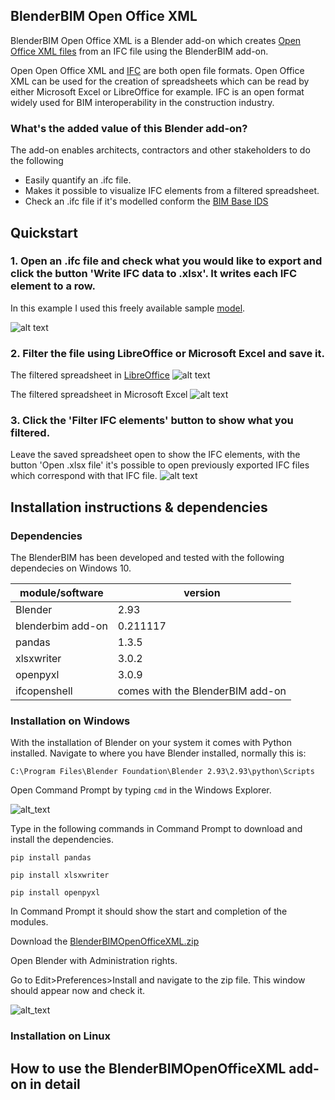 ## BlenderBIM Open Office XML

BlenderBIM Open Office XML is a Blender add-on which creates [Open Office XML files](https://en.wikipedia.org/wiki/Office_Open_XML) from an IFC file using the BlenderBIM add-on. 

Open Open Office XML and [IFC](https://www.buildingsmart.org/standards/bsi-standards/industry-foundation-classes/) are both open file formats. Open Office XML can be used for the creation of spreadsheets which can be read by either Microsoft Excel or LibreOffice for example.
IFC is an open format widely used for BIM interoperability in the construction industry. 

### What's the added value of this Blender add-on?
The add-on enables architects, contractors and other stakeholders to do the following
- Easily quantify an .ifc file. 
- Makes it possible to visualize IFC elements from a filtered spreadsheet.
- Check an .ifc file if it's modelled conform the [BIM Base IDS](https://www.bimloket.nl//documents/BIM-ILS_infographicA4_2020_UK_021.pdf)

## Quickstart
### 1. Open an .ifc file and check what you would like to export and click the button 'Write IFC data to .xlsx'. It writes each IFC element to a row.  
In this example I used this freely available sample [model](https://github.com/jakob-beetz/DataSetSchependomlaan).

![alt text](https://github.com/C-Claus/BlenderScripts/blob/master/BlenderBIMOpenOfficeXML/images/00_Blender.png)

### 2. Filter the file using LibreOffice or Microsoft Excel and save it.

The filtered spreadsheet in [LibreOffice](https://www.libreoffice.org/)
![alt text](https://github.com/C-Claus/BlenderScripts/blob/master/BlenderBIMOpenOfficeXML/images/01_filtered_openoffice_libre.png)

The filtered spreadsheet in Microsoft Excel
![alt text](https://github.com/C-Claus/BlenderScripts/blob/master/BlenderBIMOpenOfficeXML/images/01_filtered_openoffice_excel.png)

### 3. Click the 'Filter IFC elements' button to show what you filtered.
Leave the saved spreadsheet open to show the IFC elements, with the button 'Open .xlsx file' it's possible to open previously exported IFC files which correspond with that IFC file.
![alt text](https://github.com/C-Claus/BlenderScripts/blob/master/BlenderBIMOpenOfficeXML/images/03_filtered_openoffice_libre_blender.png)






## Installation instructions & dependencies
### Dependencies

The BlenderBIM has been developed and tested with the following dependecies on Windows 10.

module/software | version
---- | -----
Blender | 2.93
blenderbim add-on | 0.211117
pandas | 1.3.5
xlsxwriter | 3.0.2
openpyxl | 3.0.9
ifcopenshell | comes with the BlenderBIM add-on

### Installation on Windows
With the installation of Blender on your system it comes with Python installed.
Navigate to where you have Blender installed, normally this is:

```C:\Program Files\Blender Foundation\Blender 2.93\2.93\python\Scripts```

Open Command Prompt by typing ```cmd``` in the Windows Explorer.

![alt_text](https://github.com/C-Claus/BlenderScripts/blob/master/BlenderBIMOpenOfficeXML/images/04_command_promt.png)

Type in the following commands in Command Prompt to download and install the dependencies. 

```pip install pandas```

```pip install xlsxwriter```

```pip install openpyxl```

In Command Prompt it should show the start and completion of the modules. 

Download the [BlenderBIMOpenOfficeXML.zip](https://github.com/C-Claus/BlenderScripts/blob/master/BlenderBIMOpenOfficeXML/BlenderBIMOpenOfficeXML.zip)

Open Blender with Administration rights.

Go to Edit>Preferences>Install and navigate to the zip file. This window should appear now and check it.

![alt_text](https://github.com/C-Claus/BlenderScripts/blob/master/BlenderBIMOpenOfficeXML/images/05_Blender_Preferences.png)


### Installation on Linux

## How to use the BlenderBIMOpenOfficeXML add-on in detail


